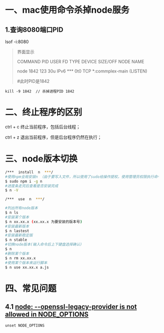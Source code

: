 #

# **一、mac使用命令杀掉node服务**

##  1.查询8080端口PID

 lsof -i:8080

 

> 界面显示
>
>  COMMAND PID   USER  FD  TYPE       DEVICE SIZE/OFF NODE NAME
>
>  node   1842 123  30u IPv6 ***   0t0 TCP *:commplex-main (LISTEN)
>
>  \#此时PID是1842

 `kill -9 1842  // 杀掉进程PID 1842`



# 二、终止程序的区别

ctrl + c 终止当前程序，包括后台线程；

ctrl + z 退出当前程序，但是后台程序仍然在执行； 



# 三、node版本切换

```sh
/***  install  n  ***/
#使用npm全局安装n （由于要写入文件，所以使用了sudo给操作提权，使用管理员权限执行命令）
$ sudo npm i -g n
#进度条走完后查看是否安装完成
$ n -V

/***  use  n  ***/

#列出所有node版本
$ n ls
#安装某个版本
$ n xx.xx.x (xx.xx.x 为要安装的版本号)
#安装最新版本
$ n lastest
#安装最新稳定版
$ n stable
#切换node版本(输入命令后上下键盘选择确认)
$ n
#删除某个版本
$ n rm xx.xx.x
#使用某个版本来运行脚本
$ n use xx.xx.x a.js
```



# 四、常见问题

## 4.1 [node: --openssl-legacy-provider is not allowed in NODE_OPTIONS](https://stackoverflow.com/questions/72866798/node-openssl-legacy-provider-is-not-allowed-in-node-options)

```
unset NODE_OPTIONS
```

